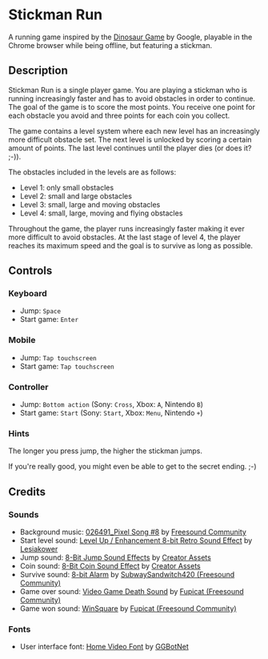 # Stickman Run

A running game inspired by the [Dinosaur Game](https://en.wikipedia.org/wiki/Dinosaur_Game) by Google, playable in the
Chrome browser while being offline, but featuring a stickman.

## Description

Stickman Run is a single player game. You are playing a stickman who is running increasingly faster and has to avoid
obstacles in order to continue. The goal of the game is to score the most points. You receive one point for each
obstacle you avoid and three points for each coin you collect.

The game contains a level system where each new level has an increasingly more difficult obstacle set. The next level
is unlocked by scoring a certain amount of points. The last level continues until the player dies (or does it? ;-)).

The obstacles included in the levels are as follows:

- Level 1: only small obstacles
- Level 2: small and large obstacles
- Level 3: small, large and moving obstacles
- Level 4: small, large, moving and flying obstacles

Throughout the game, the player runs increasingly faster making it ever more difficult to avoid obstacles. At the
last stage of level 4, the player reaches its maximum speed and the goal is to survive as long as possible.

## Controls

### Keyboard

- Jump: `Space`
- Start game: `Enter`

### Mobile

- Jump: `Tap touchscreen`
- Start game: `Tap touchscreen`

### Controller

- Jump: `Bottom action` (Sony: `Cross`, Xbox: `A`, Nintendo `B`)
- Start game: `Start` (Sony: `Start`, Xbox: `Menu`, Nintendo `+`)

### Hints

The longer you press jump, the higher the stickman jumps.

If you're really good, you might even be able to get to the secret ending. ;-)

## Credits

### Sounds

- Background music: [026491_Pixel Song #8](https://pixabay.com/sound-effects/026491-pixel-song-8-72675/)
  by [Freesound Community](https://pixabay.com/users/freesound_community-46691455/)
- Start level
  sound: [Level Up / Enhancement 8-bit Retro Sound Effect](https://pixabay.com/sound-effects/level-up-enhancement-8-bit-retro-sound-effect-153002/)
  by [Lesiakower](https://pixabay.com/users/lesiakower-25701529/)
- Jump sound: [8-Bit Jump Sound Effects](https://creatorassets.com/a/8-bit-jump-sound-effects)
  by [Creator Assets](https://creatorassets.com/)
- Coin sound: [8-Bit Coin Sound Effect](https://creatorassets.com/a/8-bit-coin-sound-effects)
  by [Creator Assets](https://creatorassets.com/)
- Survive sound: [8-bit Alarm](https://pixabay.com/sound-effects/8-bit-alarm-38563/)
  by [SubwaySandwitch420 (Freesound Community)](https://pixabay.com/users/freesound_community-46691455/)
- Game over sound: [Video Game Death Sound](https://pixabay.com/sound-effects/videogame-death-sound-43894/)
  by [Fupicat (Freesound Community)](https://pixabay.com/users/freesound_community-46691455/)
- Game won sound: [WinSquare](https://pixabay.com/sound-effects/winsquare-6993/)
  by [Fupicat (Freesound Community)](https://pixabay.com/users/freesound_community-46691455/)

### Fonts

- User interface font: [Home Video Font](https://www.fontspace.com/home-video-font-f116641)
  by [GGBotNet](https://www.fontspace.com/ggbotnet)

